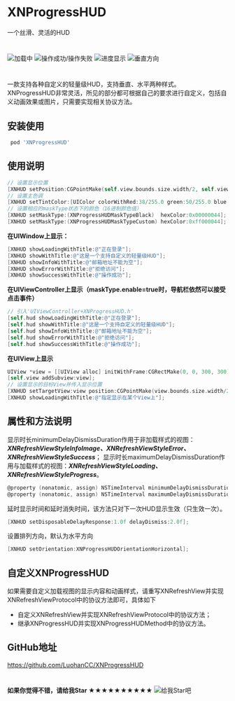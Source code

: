 # XNProgressHUD

一个丝滑、灵活的HUD
#
![加载中](http://www.wailian.work/images/2018/08/03/animation01.gif)
![操作成功/操作失败](http://www.wailian.work/images/2018/08/03/animation02.gif)
![进度显示](http://www.wailian.work/images/2018/08/03/animation03.gif)
![垂直方向](http://www.wailian.work/images/2018/08/03/animation04.gif)
#
一款支持各种自定义的轻量级HUD，支持垂直、水平两种样式。XNProgressHUD非常灵活，所见的部分都可根据自己的要求进行自定义，包括自义动画效果或图片，只需要实现相关协议方法。

## 安装使用
```ruby
 pod 'XNProgressHUD'
```

## 使用说明

 ```Objective-C
// 设置显示位置
[XNHUD setPosition:CGPointMake(self.view.bounds.size.width/2, self.view.bounds.size.height * 0.7)];
// 设置主色调
[XNHUD setTintColor:[UIColor colorWithRed:38/255.0 green:50/255.0 blue:56/255.0 alpha:0.8]];
// 设置相应的maskType状态下的颜色（16进制颜色值）
[XNHUD setMaskType:(XNProgressHUDMaskTypeBlack)  hexColor:0x00000044];
[XNHUD setMaskType:(XNProgressHUDMaskTypeCustom) hexColor:0xff000044];
 ```

 **在UIWindow上显示：**
 ```Objective-C
 [XNHUD showLoadingWithTitle:@"正在登录"];
 [XNHUD showWithTitle:@"这是一个支持自定义的轻量级HUD"];
 [XNHUD showInfoWithTitle:@"邮箱地址不能为空"];
 [XNHUD showErrorWithTitle:@"拒绝访问"];
 [XNHUD showSuccessWithTitle:@"操作成功"];
 ```

 **在UIViewController上显示（maskType.enable=true时，导航栏依然可以接受点击事件）**
 ```Objective-C
 // 引入'UIViewController+XNProgressHUD.h'
 [self.hud showLoadingWithTitle:@"正在登录"];
 [self.hud showWithTitle:@"这是一个支持自定义的轻量级HUD"];
 [self.hud showInfoWithTitle:@"邮箱地址不能为空"];
 [self.hud showErrorWithTitle:@"拒绝访问"];
 [self.hud showSuccessWithTitle:@"操作成功"];
 ```

 **在UIView上显示**
  ```Objective-C
UIView *view = [[UIView alloc] initWithFrame:CGRectMake(0, 0, 300, 300)];
[self.view addSubview:view];
// 设置显示的目标View并传入显示位置
[XNHUD setTargetView:view position:CGPointMake(view.bounds.size.width/2,  view.bounds.size.height/2)];
[XNHUD showLoadingWithTitle:@"指定显示在某个View上"];
  ```

 ## 属性和方法说明
 显示时长minimumDelayDismissDuration作用于非加载样式的视图：***XNRefreshViewStyleInfoImage、XNRefreshViewStyleError、XNRefreshViewStyleSuccess***；
 显示时长maximumDelayDismissDuration作用与加载样式的视图：***XNRefreshViewStyleLoading、XNRefreshViewStyleProgress***。
 ```Objective-C
@property (nonatomic, assign) NSTimeInterval minimumDelayDismissDuration; //default:1.5f
@property (nonatomic, assign) NSTimeInterval maximumDelayDismissDuration; //default:20.f
 ```

延时显示时间和延时消失时间，该方法只对下一次HUD显示生效（只生效一次）。
 ```Objective-C
[XNHUD setDisposableDelayResponse:1.0f delayDismiss:2.0f];
 ```

 设置排列方向，默认为水平方向
 ```Objective-C
[XNHUD setOrientation:XNProgressHUDOrientationHorizontal];
 ```

 ## 自定义XNProgressHUD
 如果需要自定义加载视图的显示内容和动画样式，请重写XNRefreshView并实现XNRefreshViewProtocol中的协议方法即可，具体如下
 * 自定义XNRefreshView并实现XNRefreshViewProtocol中的协议方法；
 * 继承XNProgressHUD并实现XNProgressHUDMethod中的协议方法。
  



 ## GitHub地址
 https://github.com/LuohanCC/XNProgressHUD
 #
**如果你觉得不错，请给我Star ★★★★★★★★★★**
![给我Star吧](http://www.wailian.work/images/2018/08/03/star.png)


